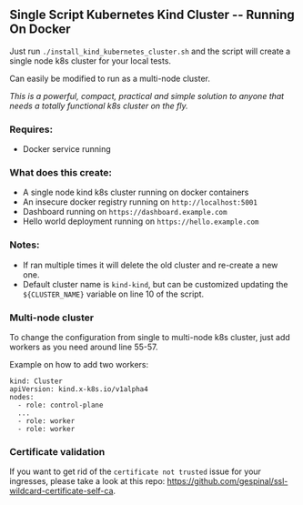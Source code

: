 ## Single Script Kubernetes Kind Cluster -- Running On Docker

Just run `./install_kind_kubernetes_cluster.sh` and the script will create a single node k8s cluster for your local tests.

Can easily be modified to run as a multi-node cluster.

*This is a powerful, compact, practical and simple solution to anyone that needs a totally functional k8s cluster on the fly.*

### Requires:

- Docker service running

### What does this create:

- A single node kind k8s cluster running on docker containers
- An insecure docker registry running on `http://localhost:5001`
- Dashboard running on `https://dashboard.example.com`
- Hello world deployment running on `https://hello.example.com`

### Notes:

- If ran multiple times it will delete the old cluster and re-create a new one.
- Default cluster name is `kind-kind`, but can be customized updating the `${CLUSTER_NAME}` variable on line 10 of the script.

### Multi-node cluster

To change the configuration from single to multi-node k8s cluster, just add workers as you need around line 55-57.

Example on how to add two workers:

```
kind: Cluster
apiVersion: kind.x-k8s.io/v1alpha4
nodes:
  - role: control-plane
  ...
  - role: worker
  - role: worker
```

### Certificate validation

If you want to get rid of the `certificate not trusted` issue for your ingresses, please take a look at this repo: https://github.com/gespinal/ssl-wildcard-certificate-self-ca.

